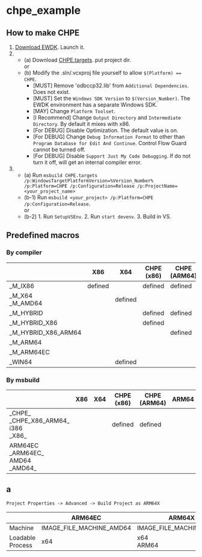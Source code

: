 # chpe_example

## How to make CHPE
1. [Download EWDK](https://docs.microsoft.com/windows-hardware/drivers/develop/using-the-enterprise-wdk). Launch it.  
2. - (a) Download [CHPE.targets](CHPE.targets). put project dir.  
     or
   - (b) Modify the .sln/.vcxproj file yourself to allow ``$(Platform) == CHPE``.  
     - \[MUST\] Remove 'odbccp32.lib' from ``Additional Dependencies``. Does not exist.
     - \[MUST\] Set the ``Windows SDK Version`` to ``$(Version_Number)``. The EWDK environment has a separate Windows SDK.
     - \[MAY\] Change ``Platform Toolset``.
     - \[I Recommend\] Change ``Output Directory`` and ``Intermediate Directory``. By default it mixes with x86. 
     - \[For DEBUG\] Disable Optimization. The default value is on.
     - \[For DEBUG\] Change ``Debug Information Format`` to other than ``Program Database for Edit And Continue``. Control Flow Guard cannot be turned off.
     - \[For DEBUG\] Disable ``Support Just My Code Debugging``. If do not turn it off, will get an internal compiler error.
3. - (a) Run ``msbuild CHPE.targets /p:WindowsTargetPlatformVersion=%Version_Number% /p:Platform=CHPE /p:Configuration=Release /p:ProjectName=<your_project_name>``
   - (b-1) Run ``msbuild <your_project> /p:Platform=CHPE /p:Configuration=Release``.  
           or
   - (b-2) 1. Run ``SetupVSEnv``.
           2. Run ``start devenv``.
           3. Build in VS.

## Predefined macros

### By compiler

| | X86 | X64 | CHPE<br>(x86) | CHPE<br>(ARM64) | ARM64 | ARM64EC |
| --- | --- | --- | --- | --- | --- | --- |
| \_M_IX86 | defined | | defined | defined |
| \_M_X64<br>\_M_AMD64 | | defined | | | | defined |
| \_M_HYBRID | | | defined | defined | | |
| \_M_HYBRID_X86 | | | defined | | |
| \_M_HYBRID_X86_ARM64 | | | | defined | | |
| \_M_ARM64 | | | | | defined | |
| \_M_ARM64EC | | | | | | defined |
| \_WIN64 | | defined | | | defined | defined |

### By msbuild

| | X86 | X64 | CHPE<br>(x86) | CHPE<br>(ARM64) | ARM64 | ARM64EC
| --- | --- | --- | --- | --- | --- | --- |
| \_CHPE_<br>\_CHPE_X86_ARM64_<br>i386<br>\_X86_ | | | defined | defined | | |
| ARM64EC<br>\_ARM64EC_<br>AMD64<br>\_AMD64_ | | | | | | defined |

## a

``Project Properties -> Advanced -> Build Project as ARM64X``

| | ARM64EC | ARM64X |
| --- | --- | --- |
| Machine | IMAGE_FILE_MACHINE_AMD64 | IMAGE_FILE_MACHINE_ARM64 |
| Loadable Process | x64 | x64<br>ARM64 |
